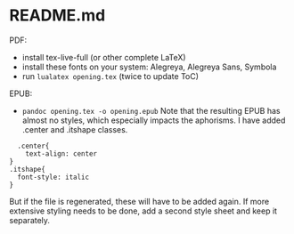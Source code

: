 # README.md

PDF:

- install tex-live-full (or other complete LaTeX)
- install these fonts on your system: Alegreya, Alegreya Sans, Symbola
- run `lualatex opening.tex` (twice to update ToC)

EPUB:

- `pandoc opening.tex -o opening.epub`
Note that the resulting EPUB has almost no styles, which especially impacts the aphorisms. I have added .center and .itshape classes. 

```
  .center{
    text-align: center
}
.itshape{
  font-style: italic
}

```

But if the file is regenerated, these will have to be added again. If more extensive styling needs to be done, add a second style sheet and keep it separately.